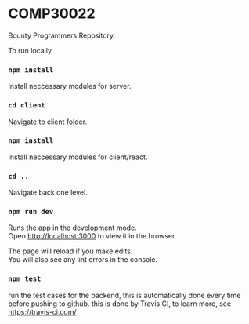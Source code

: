# COMP30022
Bounty Programmers Repository.

To run locally
### `npm install`

Install neccessary modules for server.

### `cd client`

Navigate to client folder.

### `npm install`

Install neccessary modules for client/react.

### `cd ..`

Navigate back one level.

### `npm run dev`

Runs the app in the development mode.<br />
Open [http://localhost:3000](http://localhost:3000) to view it in the browser.

The page will reload if you make edits.<br />
You will also see any lint errors in the console.

### `npm test`

run the test cases for the backend, this is automatically done every time before pushing to github.
this is done by Travis CI, to learn more, see https://travis-ci.com/
